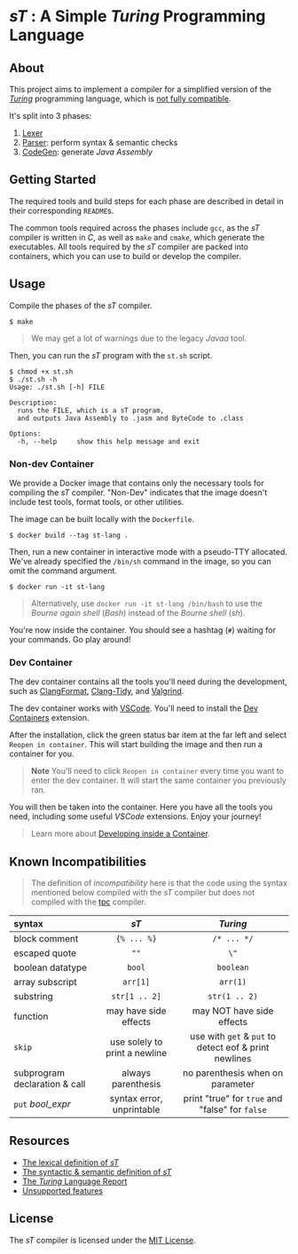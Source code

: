 # _sT_ : A Simple _Turing_ Programming Language

## About

This project aims to implement a compiler for a simplified version of the _[Turing](https://en.wikipedia.org/wiki/Turing_(programming_language))_ programming language, which is [not fully compatible](#known-incompatibility).

It's split into 3 phases:
1. [Lexer](./lexer/)
2. [Parser](./parser/): perform syntax & semantic checks
3. [CodeGen](./codegen/): generate _Java Assembly_

## Getting Started

The required tools and build steps for each phase are described in detail in their corresponding `README`s.

The common tools required across the phases include `gcc`, as the _sT_ compiler is written in _C_, as well as `make` and `cmake`, which generate the executables.
All tools required by the _sT_ compiler are packed into containers, which you can use to build or develop the compiler.

## Usage

Compile the phases of the _sT_ compiler.

```
$ make
```

> We may get a lot of warnings due to the legacy _Javaa_ tool.

Then, you can run the _sT_ program with the `st.sh` script.

```
$ chmod +x st.sh
$ ./st.sh -h
Usage: ./st.sh [-h] FILE

Description:
  runs the FILE, which is a sT program,
  and outputs Java Assembly to .jasm and ByteCode to .class

Options:
  -h, --help     show this help message and exit
```

### Non-dev Container

We provide a Docker image that contains only the necessary tools for compiling the _sT_ compiler. "Non-Dev" indicates that the image doesn't include test tools, format tools, or other utilities.

The image can be built locally with the `Dockerfile`.

```
$ docker build --tag st-lang .
```

Then, run a new container in interactive mode with a pseudo-TTY allocated. We've already specified the `/bin/sh` command in the image, so you can omit the command argument.

```
$ docker run -it st-lang
```
> Alternatively, use `docker run -it st-lang /bin/bash` to use the _Bourne again shell_ (_Bash_) instead of the _Bourne shell_ (_sh_).

You're now inside the container. You should see a hashtag (`#`) waiting for your commands. Go play around!

### Dev Container

The dev container contains all the tools you'll need during the development, such as [ClangFormat](https://clang.llvm.org/docs/ClangFormat.html), [Clang-Tidy](https://clang.llvm.org/extra/clang-tidy/), and [Valgrind](https://valgrind.org/).

The dev container works with [VSCode](https://code.visualstudio.com/). You'll need to install the [Dev Containers](https://marketplace.visualstudio.com/items?itemName=ms-vscode-remote.remote-containers) extension.

After the installation, click the green status bar item at the far left and select `Reopen in container`. This will start building the image and then run a container for you.
> **Note**
> You'll need to click `Reopen in container` every time you want to enter the dev container. It will start the same container you previously ran.

You will then be taken into the container. Here you have all the tools you need, including some useful _VSCode_ extensions. Enjoy your journey!
> Learn more about [Developing inside a Container](https://code.visualstudio.com/docs/devcontainers/containers).

## Known Incompatibilities

> The definition of _incompatibility_ here is that the code using the syntax mentioned below compiled with the _sT_ compiler but does not compiled with the [tpc](https://txl.ca/txl-tplusdownload.html) compiler.

| syntax | _sT_ | _Turing_ |
|:-------|:----:|:--------:|
| block comment | `{% ... %}` | `/* ... */`
| escaped quote | `""` | `\"` |
| boolean datatype | `bool` | `boolean` |
| array subscript | `arr[1]` | `arr(1)` |
| substring | `str[1 .. 2]` | `str(1 .. 2)` |
| function | may have side effects | may NOT have side effects |
| `skip` | use solely to print a newline | use with `get` & `put` to detect eof & print newlines |
| subprogram declaration & call | always parenthesis | no parenthesis when on parameter |
| `put` *bool_expr* | syntax error, unprintable | print "true" for `true` and "false" for `false` |

## Resources

- [The lexical definition of _sT_](./lexer/lexical-definition.md)
- [The syntactic & semantic definition of _sT_](./parser/syntactic_and_semantic_definition.md)
- [The _Turing_ Language Report](https://txl.ca/tplus/Turing_Report.pdf)
- [Unsupported features](./codegen/unsupported_features.md)

## License

The _sT_ compiler is licensed under the [MIT License](LICENSE).
